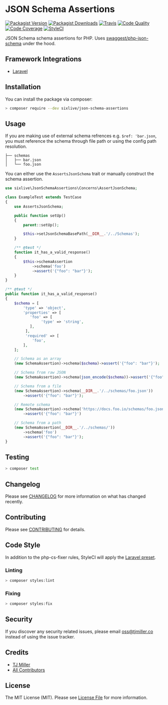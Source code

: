# JSON Schema Assertions

[![Packagist Version](https://img.shields.io/packagist/v/sixlive/json-schema-assertions.svg?style=flat-square)](https://packagist.org/packages/sixlive/json-schema-assertions)
[![Packagist Downloads](https://img.shields.io/packagist/dt/sixlive/json-schema-assertions.svg?style=flat-square)](https://packagist.org/packages/sixlive/json-schema-assertions)
[![Travis](https://img.shields.io/travis/sixlive/json-schema-assertions.svg?style=flat-square)](https://travis-ci.org/sixlive/json-schema-assertions)
[![Code Quality](https://img.shields.io/scrutinizer/g/sixlive/json-schema-assertions.svg?style=flat-square)](https://scrutinizer-ci.com/g/sixlive/json-schema-assertions/)
[![Code Coverage](https://img.shields.io/scrutinizer/coverage/g/sixlive/json-schema-assertions.svg?style=flat-square)](https://scrutinizer-ci.com/g/sixlive/json-schema-assertions/)
[![StyleCI](https://github.styleci.io/repos/147207965/shield)](https://github.styleci.io/repos/147207965)

JSON Schema schema assertions for PHP. Uses [swaggest/php-json-schema](https://github.com/swaggest/php-json-schema) under the hood.

## Framework Integrations

* [Laravel](https://github.com/sixlive/laravel-json-schema-assertions)

## Installation

You can install the package via composer:

```bash
> composer require --dev sixlive/json-schema-assertions
```

## Usage

If you are making use of external schema refrences e.g. `$ref: 'bar.json`, you must reference the schema through file path or using the config path resolution.

```
├── schemas
│   ├── bar.json
│   └── foo.json
```

You can either use the `AssertsJsonSchema` trait or manually construct the schema assertion.

```php
use sixlive\JsonSchemaAssertions\Concerns\AssertJsonSchema;

class ExampleTest extends TestCase
{
    use AssertsJsonSchema;

    public function setUp()
    {
        parent::setUp();

        $this->setJsonSchemaBasePath(__DIR__.'/../Schemas');
    }

    /** @test */
    function it_has_a_valid_response()
    {
        $this->schemaAssertion
            ->schema('foo')
            ->assert('{"foo": "bar"}');
    }
}
```

```php
/** @test */
public function it_has_a_valid_response()
{
    $schema = [
        'type' => 'object',
        'properties' => [
           'foo' => [
                'type' => 'string',
           ],
         ],
         'required' => [
            'foo',
        ],
    ];

    // Schema as an array
    (new SchemaAssertion)->schema($schema)->assert('{"foo": "bar"}');

    // Schema from raw JSON
    (new SchemaAssertion)->schema(json_encode($schema))->assert('{"foo": "bar"}');

    // Schema from a file
    (new SchemaAssertion)->schema(__DIR__.'/../schemas/foo.json'))
        ->assert('{"foo": "bar"}');

    // Remote schema
    (new SchemaAssertion)->schema('https://docs.foo.io/schemas/foo.json')
        ->assert('{"foo": "bar"}')

    // Schema from a path
    (new SchemaAssertion(__DIR__.'/../schemas/'))
        ->schema('foo')
        ->assert('{"foo": "bar"}');
}
```

## Testing

``` bash
> composer test
```

## Changelog

Please see [CHANGELOG](CHANGELOG.md) for more information on what has changed recently.

## Contributing

Please see [CONTRIBUTING](CONTRIBUTING.md) for details.

## Code Style
In addition to the php-cs-fixer rules, StyleCI will apply the [Laravel preset](https://docs.styleci.io/presets#laravel).

### Linting
```bash
> composer styles:lint
```

### Fixing
```bash
> composer styles:fix
```

## Security

If you discover any security related issues, please email oss@tjmiller.co instead of using the issue tracker.

## Credits

- [TJ Miller](https://github.com/sixlive)
- [All Contributors](../../contributors)

## License

The MIT License (MIT). Please see [License File](LICENSE.md) for more information.
